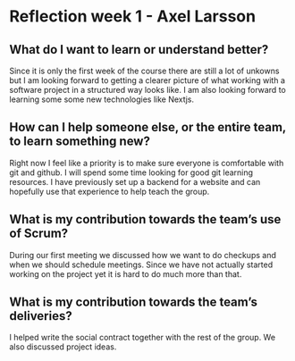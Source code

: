 # Reflection week 1 - Axel Larsson
## What do I want to learn or understand better?
Since it is only the first week of the course there are still a lot of unkowns but I am looking forward 
to getting a clearer picture of what working with a software project in a structured way looks like. I am also
looking forward to learning some some new technologies like Nextjs.

## How can I help someone else, or the entire team, to learn something new?
Right now I feel like a priority is to make sure everyone is comfortable with git and github. 
I will spend some time looking for good git learning resources.
I have previously set up a backend for a website and can hopefully use that experience to help teach the group.

## What is my contribution towards the team’s use of Scrum?
During our first meeting we discussed how we want to do checkups and when we should
schedule meetings. Since we have not actually started working on the project yet it is hard to
do much more than that.

## What is my contribution towards the team’s deliveries?
I helped write the social contract together with the rest of the group.
We also discussed project ideas.
